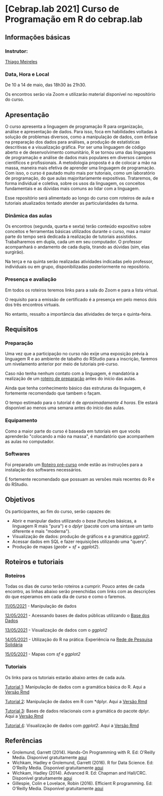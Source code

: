 # [Cebrap.lab 2021] Curso de Programação em R do cebrap.lab

## Informações básicas

### Instrutor: 
	
[Thiago Meireles](https://thiagomeireles.github.io/)
 
### Data, Hora e Local

De 10 a 14 de maio, das 18h30 às 21h30.

Os encontros serão via Zoom e utilizarão material disponível no repositório do curso.

## Apresentação

O curso apresenta a linguagem de programação R para organização, análise e apresentação de dados. Para isso, foca em habilidades voltadas à solução de problemas diversos, como a manipulação de dados, com ênfase na preparação dos dados para análises, a produção de estatísticas descritivas e a visualização gráfica. Por ser uma linguagem de código aberto e de desenvolvimento comunitário, R se tornou uma das linguagens de programação e análise de dados mais populares em diversos campos científicos e profissionais. A metodologia proposta é a de colocar a mão na massa, maneira mais efetiva de aprender uma linguagem de programação. Com isso, o curso é pautado muito mais por tutoriais, como um laboratório de programação, do que aulas majoritariamente expositivas. Trataremos, de forma individual e coletiva, sobre os usos da linguagem, os conceitos fundamentais e as dúvidas mais comuns ao lidar com a linguagem.

Esse repositório será alimentado ao longo do curso com roteiros de aula e tutoriais atualizados tentado atender as particularidades da turma.

### Dinâmica das aulas

Os encontros (segunda, quarta e sexta) terão conteúdo expositivo sobre conceitos e ferramentas básicas utilizados durante o curso, mas a maior parte do tempo será dedicada à realização de tutoriais assistidos. Trabalharemos em dupla, cada um em seu computador. O professor acompanhará o andamento de cada dupla, tirando as dúvidas (sim, elas surgirão).

Na terça e na quinta serão realizadas atividades indicadas pelo professor, individuais ou em grupo, disponibilizadas posteriormente no repositório. 


### Presença e avaliação

Em todos os roteiros teremos links para a sala do Zoom e para a lista virtual.

O requisito para a emissão de certificado é a presença em pelo menos dois dos três encontros virtuais.

No entanto, ressalto a importância das atividades de terça e quinta-feira.

## Requisitos

### Preparação
Uma vez que a participação no curso não exije uma exposição prévia à linguagem R e ao ambiente de tabalho do RStudio para a inscrição, faremos um nivelamento anterior por meio de tutoriais pré-curso.

Caso não tenha nenhum contato com a linguagem, é mandatória a realização de um [roteiro de preparação](https://github.com/thiagomeireles/cebrap_programacaoR_2021/blob/main/roteiros/01_basico.md) antes do início das aulas. 

Ainda que tenha conhecimento básico das estruturas da linguagem, é fortemente recomendado que tambem o façam.

O tempo estimado para o tutorial é de *aproximadamente 4 horas*. Ele estará disponível ao menos uma semana antes do início das aulas.

### Equipamento

Como a maior parte do curso é baseada em tutoriais em que vocês aprenderão "colocando a mão na massa", é mandatório que acompanhem as aulas no computador.

### Softwares

Foi preparado um [Roteiro pré-curso](https://github.com/thiagomeireles/cebrap_programacaoR_2021/blob/main/roteiros/00_instalacao.md) onde estão as instruções para a instalação dos softwares necessários.

É fortemente recomendado que possuam as versões mais recentes do R e do RStudio.

## Objetivos

Os participantes, ao fim do curso, serão capazes de:
- Abrir e manipular dados utilizando o *base* (funções básicas, a linguagem R mais "pura") e o *dplyr* (pacote com uma sintaxe um tanto diferente e mais "moderna").
- Visualização de dados: produção de gráficos e a gramática *ggplot2*.
- Acessar dados em SQL e fazer requisições utilizando uma "query".
- Produção de mapas (*geobr* + *sf* + *ggplot2*).

## Roteiros e tutoriais

### Roteiros

Todas os dias de curso terão roteiros a cumprir. Pouco antes de cada encontro, as linhas abaixo serão preenchidas com links com as descrições do que esperamos em cada dia de curso e como o faremos.

[11/05/2021](https://github.com/thiagomeireles/cebrap_programacaoR_2021/blob/main/roteiros/dia_01.md) - Manipulação de dados

[12/05/2021](https://github.com/thiagomeireles/cebrap_programacaoR_2021/blob/main/roteiros/dia_02.md) - Acessando bases de dados públicas utilizando o [Base dos Dados](https://basedosdados.org/)

[13/05/2021](https://github.com/thiagomeireles/cebrap_programacaoR_2021/blob/main/roteiros/dia_03.md) - Visualização de dados com o *ggplot2*

[14/05/2021]() - Utilização do R na prática: Experiência na [Rede de Pesquisa Solidária](https://redepesquisasolidaria.org/)

[15/05/2021]() - Mapas com *sf* e *ggplot2*

### Tutoriais

Os links para os tutoriais estarão abaixo antes de cada aula.

[Tutorial 1](https://github.com/thiagomeireles/cebrap_programacaoR_2021/blob/main/tutoriais/Tutorial_01.md): Manipulação de dados com a gramática básica do R. Aqui a [Versão Rmd](https://github.com/thiagomeireles/cebrap_programacaoR_2021/blob/main/tutoriais/Tutorial_01.Rmd)

[Tutorial 2](https://github.com/thiagomeireles/cebrap_programacaoR_2021/blob/main/tutoriais/Tutorial_02.md): Manipulação de dados em R com *dplyr. Aqui a [Versão Rmd](https://github.com/thiagomeireles/cebrap_programacaoR_2021/blob/main/tutoriais/Tutorial_02.Rmd)

[Tutorial 3](https://github.com/thiagomeireles/cebrap_programacaoR_2021/blob/main/tutoriais/Tutorial_03.md): Bases de dados relacionais com a gramática do pacote dplyr. Aqui a [Versão Rmd](https://github.com/thiagomeireles/cebrap_programacaoR_2021/blob/main/tutoriais/Tutorial_03.Rmd)

[Tutorial 4](https://github.com/thiagomeireles/cebrap_programacaoR_2021/blob/main/tutoriais/Tutorial_04.md): Visualização de dados com *ggplot2*. Aqui a [Versão Rmd](https://github.com/thiagomeireles/cebrap_programacaoR_2021/blob/main/tutoriais/Tutorial_04.Rmd)

## Referências

- Grolemund, Garrett (2014). Hands-On Programming with R. Ed: O'Reilly Media. Disponível gratuitamente [aqui](https://rstudio-education.github.io/hopr/)
- Wichkam, Hadley e Grolemund, Garrett (2016). R for Data Science. Ed: O'Reilly Media. Disponível gratuitamente [aqui](http://r4ds.had.co.nz/data-visualisation.html)
- Wichkam, Hadley (2014). Advanced R. Ed: Chapman and Hall/CRC. Disponível gratuitamente [aqui](http://adv-r.had.co.nz/)
- Gillespie, Colin e Lovelace, Robin (2016). Efficient R programming. Ed: O'Reilly Media. Disponível gratuitamente [aqui](https://csgillespie.github.io/efficientR/)